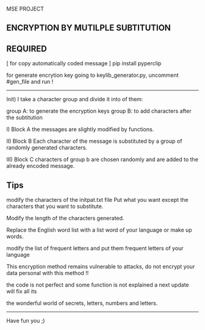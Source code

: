 MSE PROJECT

ENCRYPTION BY MUTILPLE SUBTITUTION
---------------------------------------

REQUIRED 
-------------------------------------
[ for copy automatically coded message ]
pip install pyperclip


for generate encrytion key
going to keylib_generator.py, uncomment  #gen_file and run !

-------------------------------------
Init)
I take a character group and divide it into
of them:

group A: to generate the encryption keys
group B: to add characters after the
subtitution


I) Block A
the messages are slightly modified by functions.

II) Block B
Each character of the message is substituted by a group
of randomly generated characters.

III) Block C
characters of group b are chosen randomly
and are added to the already encoded message.


Tips
---------------------------
modify the characters of the initpat.txt file
Put what you want except the characters
that you want to substitute.

Modify the length of the characters generated.

Replace the English word list with a list
word of your language or make up words.

modify the list of frequent letters and put them
frequent letters of your language

This encryption method remains vulnerable
to attacks, do not encrypt your data
personal with this method !!

the code is not perfect and some function
is not explained a next update will fix all its

the wonderful world of secrets, letters,
numbers and letters.

-----------------------------------
Have fun you ;)



